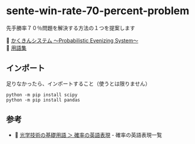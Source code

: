 # sente-win-rate-70-percent-problem

先手勝率７０％問題を解決する方法の１つを提案します  

📖 [かくきんシステム ～Probabilistic Evenizing System～](./docs/takahashi_satoshi_system.md)  
📖 [用語集](./docs/terms.md)  


## インポート

足りなかったら、インポートすること（使うとは限りません）  

```
python -m pip install scipy
python -m pip install pandas
```

## 参考

* 📖 [光学技術の基礎用語 ＞ 確率の英語表現](https://www.optics-words.com/english_for_science/probability.html) - 確率の英語表現一覧
